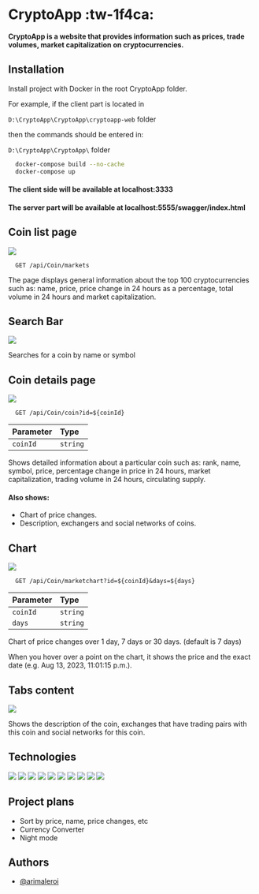 
# **CryptoApp** :tw-1f4ca:

**CryptoApp is a website that provides information such as prices, trade volumes, market capitalization on cryptocurrencies.**






## Installation

Install project with Docker in the root CryptoApp folder.

For example, if the client part is located in

`D:\CryptoApp\CryptoApp\cryptoapp-web` folder

then the commands should be entered in:

`D:\CryptoApp\CryptoApp\` folder


```bash
  docker-compose build --no-cache
  docker-compose up
```

#### The client side will be available at localhost:3333
#### The server part will be available at localhost:5555/swagger/index.html



## Coin list page


![](https://github.com/arimaleroi/CryptoApp/blob/main/CryptoApp/readme-assets/1.gif)

```http
  GET /api/Coin/markets
```

The page displays general information about the top 100 cryptocurrencies such as: name, price, price change in 24 hours as a percentage, total volume in 24 hours and market capitalization.

## Search Bar

![](https://github.com/arimaleroi/CryptoApp/blob/main/CryptoApp/readme-assets/2.gif)

Searches for a coin by name or symbol



## Coin details page


![](https://github.com/arimaleroi/CryptoApp/blob/main/CryptoApp/readme-assets/3.gif)

```http
  GET /api/Coin/coin?id=${coinId}
```

| Parameter | Type     |
| :-------- | :------- |
| `coinId`      | `string`

Shows detailed information about a particular coin such as: rank, name, symbol, price, percentage change in price in 24 hours, market capitalization, trading volume in 24 hours, circulating supply.

#### Also shows:
* Chart of price changes. 
* Description, exchangers and social networks of coins.


## Chart

![](https://github.com/arimaleroi/CryptoApp/blob/main/CryptoApp/readme-assets/4.gif)

```http
  GET /api/Coin/marketchart?id=${coinId}&days=${days}
```

| Parameter | Type     |
| :-------- | :------- |
| `coinId`      | `string`
| `days`      | `string`

Chart of price changes over 1 day, 7 days or 30 days. (default is 7 days)

When you hover over a point on the chart, it shows the price and the exact date
(e.g. Aug 13, 2023, 11:01:15 p.m.).

## Tabs content

![](https://github.com/arimaleroi/CryptoApp/blob/main/CryptoApp/readme-assets/5.gif)

Shows the description of the coin, exchanges that have trading pairs with this coin and social networks for this coin.












## Technologies

![](https://img.shields.io/badge/HTML5-E34F26?style=for-the-badge&logo=html5&logoColor=white) ![](https://img.shields.io/badge/CSS3-1572B6?style=for-the-badge&logo=css3&logoColor=white) ![](https://img.shields.io/badge/Material%20UI-007FFF?style=for-the-badge&logo=mui&logoColor=white)
![](https://img.shields.io/badge/Chart%20js-FF6384?style=for-the-badge&logo=chartdotjs&logoColor=white) ![](https://img.shields.io/badge/JavaScript-323330?style=for-the-badge&logo=javascript&logoColor=F7DF1E)
![](https://img.shields.io/badge/.NET-512BD4?style=for-the-badge&logo=dotnet&logoColor=white) ![](https://img.shields.io/badge/C%23-239120?style=for-the-badge&logo=c-sharp&logoColor=white)
![](https://img.shields.io/badge/React-20232A?style=for-the-badge&logo=react&logoColor=61DAFB) ![](https://img.shields.io/badge/Swagger-85EA2D?style=for-the-badge&logo=Swagger&logoColor=white) 
![](https://img.shields.io/badge/Docker-2CA5E0?style=for-the-badge&logo=docker&logoColor=white)






## Project plans

* Sort by price, name, price changes, etc
* Currency Converter
* Night mode
## Authors

- [@arimaleroi](https://www.github.com/arimaleroi)

